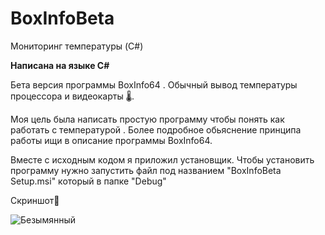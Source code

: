 # BoxInfoBeta
Мониторинг температуры (C#)

<b>Написана на языке C#</b>

Бета версия программы BoxInfo64 . Обычный вывод температуры процессора и видеокарты 🌡️. 

Моя цель была написать простую программу чтобы понять как работать с температурой . Более подробное обьяснение принципа работы ищи в описание программы BoxInfo64.

Вместе с исходным кодом я приложил установщик. Чтобы установить программу нужно запустить файл под названием "BoxInfoBeta Setup.msi" который в папке "Debug"

Скриншот🤠

![Безымянный](https://user-images.githubusercontent.com/51737588/187035458-93ce02ad-7013-4fad-8122-3a3ba8ba11e8.jpg)
